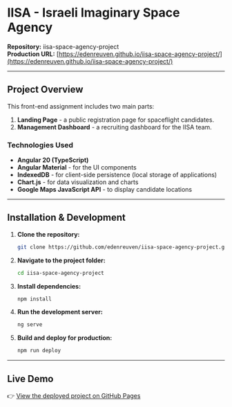 # IISA - Israeli Imaginary Space Agency

**Repository:** iisa-space-agency-project  
**Production URL:** [https://edenreuven.github.io/iisa-space-agency-project/](https://edenreuven.github.io/iisa-space-agency-project/)

---

## Project Overview
This front-end assignment includes two main parts:
1. **Landing Page** - a public registration page for spaceflight candidates.
2. **Management Dashboard** - a recruiting dashboard for the IISA team.

### Technologies Used
- **Angular 20 (TypeScript)**
- **Angular Material** - for the UI components
- **IndexedDB** - for client-side persistence (local storage of applications)
- **Chart.js** - for data visualization and charts
- **Google Maps JavaScript API** - to display candidate locations

---


## Installation & Development

1. **Clone the repository:**
   ```bash
   git clone https://github.com/edenreuven/iisa-space-agency-project.git
   ```

2. **Navigate to the project folder:**
   ```bash
   cd iisa-space-agency-project
   ```

3. **Install dependencies:**
   ```bash
   npm install
   ```

4. **Run the development server:**
   ```bash
   ng serve
   ```

5. **Build and deploy for production:**
   ```bash
   npm run deploy
   ```

---

## Live Demo
👉 [View the deployed project on GitHub Pages](https://edenreuven.github.io/iisa-space-agency-project/)




